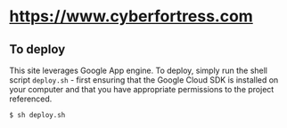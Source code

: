 # https://www.cyberfortress.com

## To deploy
This site leverages Google App engine. To deploy, simply run the shell script `deploy.sh` - first ensuring that the Google Cloud SDK is installed on your computer and that you have appropriate permissions to the project referenced.

```
$ sh deploy.sh
```
